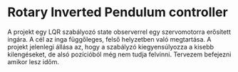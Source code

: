 # Rotary Inverted Pendulum controller

A projekt egy LQR szabályozó state observerrel egy szervomotorra erősített ingára. 
A cél az inga függőleges, felső helyzetben való megtartása. 
A projekt jelenlegi állása az, hogy a szabályzó kiegyensúlyozza a kisebb kilengéseket,
de alsó pozícióból még nem tudja felvinni. Tervezem befejezni amikor lesz időm. 
